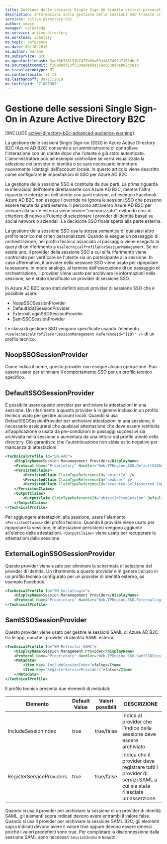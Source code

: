 ```yaml
---
title: Gestione delle sessioni Single Sign-On tramite criteri personalizzati in Azure Active Directory B2C | Microsoft Docs
description: Informazioni sulla gestione delle sessioni SSO tramite criteri personalizzati in Azure AD B2C.
services: active-directory-b2c
author: mmacy
manager: celestedg
ms.service: active-directory
ms.workload: identity
ms.topic: reference
ms.date: 09/10/2018
ms.author: marsma
ms.subservice: B2C
ms.openlocfilehash: 5ae30b316133b7479b66a69a3467497a7151dbc8
ms.sourcegitcommit: f209d0dd13f533aadab8e15ac66389de802c581b
ms.translationtype: MT
ms.contentlocale: it-IT
ms.lasthandoff: 09/17/2019
ms.locfileid: "71065389"
---
```

# <a name="single-sign-on-session-management-in-azure-active-directory-b2c"></a>Gestione delle sessioni Single Sign-On in Azure Active Directory B2C

[!INCLUDE [active-directory-b2c-advanced-audience-warning](../../includes/active-directory-b2c-advanced-audience-warning.md)]

La gestione delle sessioni Single Sign-on (SSO) in Azure Active Directory B2C (Azure AD B2C) consente a un amministratore di controllare l'interazione con un utente dopo che l'utente è già stato autenticato. L'amministratore può ad esempio controllare se verrà visualizzata la selezione dei provider di identità o se sarà necessario immettere nuovamente i dettagli dell'account locale. In questo articolo viene descritto come configurare le impostazioni di SSO per Azure AD B2C.

La gestione della sessione SSO è costituita da due parti. La prima riguarda le interazioni dell'utente direttamente con Azure AD B2C, mentre l'altra riguarda le interazioni dell'utente con parti esterne, ad esempio Facebook. Azure AD B2C non esegue l'override né ignora le sessioni SSO che possono essere tenute da parti esterne. Il percorso attraverso Azure AD B2C per arrivare alla parte esterna viene invece "memorizzato", evitando così di chiedere di nuovo all'utente di selezionare i provider di identità basati su social network o aziendali. La decisione SSO finale spetta alla parte esterna.

La gestione della sessione SSO usa la stessa semantica di qualsiasi altro profilo tecnico nei criteri personalizzati. Quando si esegue un passaggio di orchestrazione, nel profilo tecnico associato al passaggio viene eseguita la query di un riferimento a `UseTechnicalProfileForSessionManagement`. Se ne esiste uno, il provider della sessione SSO a cui si fa riferimento viene controllato per verificare se l'utente sia un partecipante alla sessione. In caso affermativo, il provider della sessione SSO viene usato per ripopolare la sessione. In modo analogo, al termine dell'esecuzione di un passaggio di orchestrazione, il provider viene usato per archiviare le informazioni nella sessione, se è stato specificato un provider di sessione SSO.

In Azure AD B2C sono stati definiti alcuni provider di sessione SSO che è possibile usare:

* NoopSSOSessionProvider
* DefaultSSOSessionProvider
* ExternalLoginSSOSessionProvider
* SamlSSOSessionProvider

Le classi di gestione SSO vengono specificate usando l'elemento `<UseTechnicalProfileForSessionManagement ReferenceId=“{ID}" />` di un profilo tecnico.

## <a name="noopssosessionprovider"></a>NoopSSOSessionProvider

Come indica il nome, questo provider non esegue alcuna operazione. Può essere usato per eliminare il comportamento SSO per un profilo tecnico specifico.

## <a name="defaultssosessionprovider"></a>DefaultSSOSessionProvider

È possibile usare questo provider per archiviare le attestazioni in una sessione. Un riferimento a questo provider è in genere incluso in un profilo tecnico usato per gestire account locali. Quando si usa DefaultSSOSessionProvider per archiviare attestazioni in una sessione, è necessario assicurarsi che qualsiasi attestazione che deve essere restituita all'applicazione o usata da pre-condizioni in passaggi successivi sia archiviata nella sessione o aumentata da una lettura dal profilo utente nella directory. Ciò garantisce che l'autenticazione non abbia esito negativo per mancanza di attestazioni.

```XML
<TechnicalProfile Id="SM-AAD">
    <DisplayName>Session Mananagement Provider</DisplayName>
    <Protocol Name="Proprietary" Handler="Web.TPEngine.SSO.DefaultSSOSessionProvider, Web.TPEngine, Version=1.0.0.0, Culture=neutral, PublicKeyToken=null" />
    <PersistedClaims>
        <PersistedClaim ClaimTypeReferenceId="objectId" />
        <PersistedClaim ClaimTypeReferenceId="newUser" />
        <PersistedClaim ClaimTypeReferenceId="executed-SelfAsserted-Input" />
    </PersistedClaims>
    <OutputClaims>
        <OutputClaim ClaimTypeReferenceId="objectIdFromSession" DefaultValue="true" />
    </OutputClaims>
</TechnicalProfile>
```

Per aggiungere attestazioni alla sessione, usare l'elemento `<PersistedClaims>` del profilo tecnico. Quando il provider viene usato per ripopolare la sessione, le attestazioni persistenti vengono aggiunte all'elenco delle attestazioni. `<OutputClaims>` viene usato per recuperare le attestazioni dalla sessione.

## <a name="externalloginssosessionprovider"></a>ExternalLoginSSOSessionProvider

Questo provider viene usato per eliminare la schermata di selezione del provider di identità. Un riferimento a questo provider è in genere incluso in un profilo tecnico configurato per un provider di identità esterno, ad esempio Facebook.

```XML
<TechnicalProfile Id="SM-SocialLogin">
    <DisplayName>Session Mananagement Provider</DisplayName>
    <Protocol Name="Proprietary" Handler="Web.TPEngine.SSO.ExternalLoginSSOSessionProvider, Web.TPEngine, Version=1.0.0.0, Culture=neutral, PublicKeyToken=null" />
</TechnicalProfile>
```

## <a name="samlssosessionprovider"></a>SamlSSOSessionProvider

Questo provider viene usato per gestire le sessioni SAML di Azure AD B2C tra le app, nonché i provider di identità SAML esterni.

```XML
<TechnicalProfile Id="SM-Reflector-SAML">
    <DisplayName>Session Management Provider</DisplayName>
    <Protocol Name="Proprietary" Handler="Web.TPEngine.SSO.SamlSSOSessionProvider, Web.TPEngine, Version=1.0.0.0, Culture=neutral, PublicKeyToken=null" />
    <Metadata>
        <Item Key="IncludeSessionIndex">false</Item>
        <Item Key="RegisterServiceProviders">false</Item>
    </Metadata>
</TechnicalProfile>
```

Il profilo tecnico presenta due elementi di metadati:

| Elemento | Default Value | Valori possibili | DESCRIZIONE
| --- | --- | --- | --- |
| IncludeSessionIndex | true | true/false | Indica al provider che l'indice della sessione deve essere archiviato. |
| RegisterServiceProviders | true | true/false | Indica che il provider deve registrare tutti i provider di servizi SAML a cui sia stata rilasciata un'asserzione. |

Quando si usa il provider per archiviare la sessione di un provider di identità SAML, gli elementi sopra indicati devono avere entrambi il valore false. Quando si usa il provider per archiviare la sessione SAML B2C, gli elementi sopra indicati devono avere il valore true oppure devono essere omessi poiché i valori predefiniti sono true. Per completare la disconnessione dalla sessione SAML sono necessari `SessionIndex` e `NameID`.

